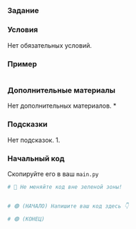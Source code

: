 ## 

### Задание


### Условия

Нет обязательных условий.

### Пример

```

```


### Дополнительные материалы

Нет дополнительных материалов.
* 

### Подсказки

Нет подсказок.
1. 

### Начальный код 

Cкопируйте его в ваш `main.py`
```python
# 🚨 Не меняйте код вне зеленой зоны!


# 🟢 (НАЧАЛО) Напишите ваш код здесь 👇

# 🟢 (КОНЕЦ)



```